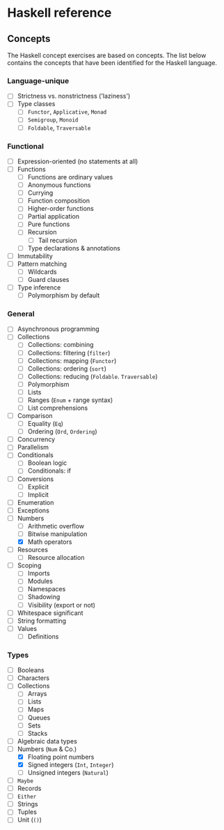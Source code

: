 # Haskell reference

## Concepts

The Haskell concept exercises are based on concepts. The list below contains the concepts that have been identified for the Haskell language.

### Language-unique

- [ ] Strictness vs. nonstrictness ('laziness')
- [ ] Type classes
  - [ ] `Functor`, `Applicative`, `Monad`
  - [ ] `Semigroup`, `Monoid`
  - [ ] `Foldable`, `Traversable`

### Functional

- [ ] Expression-oriented (no statements at all)
- [ ] Functions
  - [ ] Functions are ordinary values
  - [ ] Anonymous functions
  - [ ] Currying
  - [ ] Function composition
  - [ ] Higher-order functions
  - [ ] Partial application
  - [ ] Pure functions
  - [ ] Recursion
    - [ ] Tail recursion
  - [ ] Type declarations & annotations
- [ ] Immutability
- [ ] Pattern matching
  - [ ] Wildcards
  - [ ] Guard clauses
- [ ] Type inference
  - [ ] Polymorphism by default

### General

- [ ] Asynchronous programming
- [ ] Collections
  - [ ] Collections: combining
  - [ ] Collections: filtering (`filter`)
  - [ ] Collections: mapping (`Functor`)
  - [ ] Collections: ordering (`sort`)
  - [ ] Collections: reducing (`Foldable`. `Traversable`)
  - [ ] Polymorphism
  - [ ] Lists
  - [ ] Ranges (`Enum` + range syntax)
  - [ ] List comprehensions
- [ ] Comparison
  - [ ] Equality (`Eq`)
  - [ ] Ordering  (`Ord`, `Ordering`)
- [ ] Concurrency
- [ ] Parallelism
- [ ] Conditionals
  - [ ] Boolean logic
  - [ ] Conditionals: if
- [ ] Conversions
  - [ ] Explicit
  - [ ] Implicit
- [ ] Enumeration
- [ ] Exceptions
- [ ] Numbers
  - [ ] Arithmetic overflow
  - [ ] Bitwise manipulation
  - [x] Math operators
- [ ] Resources
  - [ ] Resource allocation
- [ ] Scoping
  - [ ] Imports
  - [ ] Modules
  - [ ] Namespaces
  - [ ] Shadowing
  - [ ] Visibility (export or not)
- [ ] Whitespace significant
- [ ] String formatting
- [ ] Values
  - [ ] Definitions

### Types

- [ ] Booleans
- [ ] Characters
- [ ] Collections
  - [ ] Arrays
  - [ ] Lists
  - [ ] Maps
  - [ ] Queues
  - [ ] Sets
  - [ ] Stacks
- [ ] Algebraic data types
- [ ] Numbers (`Num` & Co.)
  - [x] Floating point numbers
  - [x] Signed integers (`Int`, `Integer`)
  - [ ] Unsigned integers (`Natural`)
- [ ] `Maybe`
- [ ] Records
- [ ] `Either`
- [ ] Strings
- [ ] Tuples
- [ ] Unit (`()`)
